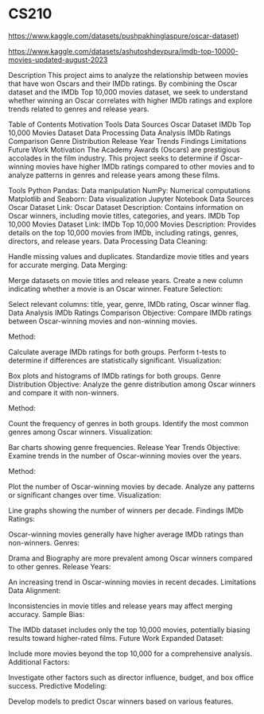 # CS210

https://www.kaggle.com/datasets/pushpakhinglaspure/oscar-dataset)

https://www.kaggle.com/datasets/ashutoshdevpura/imdb-top-10000-movies-updated-august-2023

Description
This project aims to analyze the relationship between movies that have won Oscars and their IMDb ratings. By combining the Oscar dataset and the IMDb Top 10,000 movies dataset, we seek to understand whether winning an Oscar correlates with higher IMDb ratings and explore trends related to genres and release years.

Table of Contents
Motivation
Tools
Data Sources
Oscar Dataset
IMDb Top 10,000 Movies Dataset
Data Processing
Data Analysis
IMDb Ratings Comparison
Genre Distribution
Release Year Trends
Findings
Limitations
Future Work
Motivation
The Academy Awards (Oscars) are prestigious accolades in the film industry. This project seeks to determine if Oscar-winning movies have higher IMDb ratings compared to other movies and to analyze patterns in genres and release years among these films.

Tools
Python
Pandas: Data manipulation
NumPy: Numerical computations
Matplotlib and Seaborn: Data visualization
Jupyter Notebook
Data Sources
Oscar Dataset
Link: Oscar Dataset
Description: Contains information on Oscar winners, including movie titles, categories, and years.
IMDb Top 10,000 Movies Dataset
Link: IMDb Top 10,000 Movies
Description: Provides details on the top 10,000 movies from IMDb, including ratings, genres, directors, and release years.
Data Processing
Data Cleaning:

Handle missing values and duplicates.
Standardize movie titles and years for accurate merging.
Data Merging:

Merge datasets on movie titles and release years.
Create a new column indicating whether a movie is an Oscar winner.
Feature Selection:

Select relevant columns: title, year, genre, IMDb rating, Oscar winner flag.
Data Analysis
IMDb Ratings Comparison
Objective: Compare IMDb ratings between Oscar-winning movies and non-winning movies.

Method:

Calculate average IMDb ratings for both groups.
Perform t-tests to determine if differences are statistically significant.
Visualization:

Box plots and histograms of IMDb ratings for both groups.
Genre Distribution
Objective: Analyze the genre distribution among Oscar winners and compare it with non-winners.

Method:

Count the frequency of genres in both groups.
Identify the most common genres among Oscar winners.
Visualization:

Bar charts showing genre frequencies.
Release Year Trends
Objective: Examine trends in the number of Oscar-winning movies over the years.

Method:

Plot the number of Oscar-winning movies by decade.
Analyze any patterns or significant changes over time.
Visualization:

Line graphs showing the number of winners per decade.
Findings
IMDb Ratings:

Oscar-winning movies generally have higher average IMDb ratings than non-winners.
Genres:

Drama and Biography are more prevalent among Oscar winners compared to other genres.
Release Years:

An increasing trend in Oscar-winning movies in recent decades.
Limitations
Data Alignment:

Inconsistencies in movie titles and release years may affect merging accuracy.
Sample Bias:

The IMDb dataset includes only the top 10,000 movies, potentially biasing results toward higher-rated films.
Future Work
Expanded Dataset:

Include more movies beyond the top 10,000 for a comprehensive analysis.
Additional Factors:

Investigate other factors such as director influence, budget, and box office success.
Predictive Modeling:

Develop models to predict Oscar winners based on various features.
